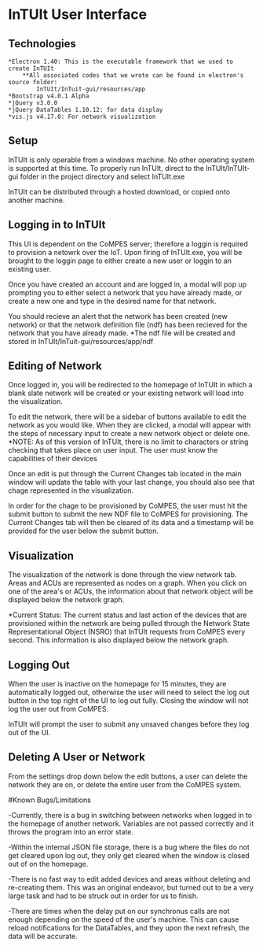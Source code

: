 # InTUIt User Interface


## Technologies
	*Electron 1.40: This is the executable framework that we used to create InTUIt
		**All associated codes that we wrote can be found in electron's source folder: 
			InTUIt/InTuit-gui/resources/app
	*Bootstrap v4.0.1 Alpha
	*jQuery v3.0.0
	*jQuery DataTables 1.10.12: for data display
	*vis.js v4.17.0: For network visualization

	
## Setup

InTUIt is only operable from a windows machine. No other operating system is supported at this time.
To properly run InTUIt, direct to the InTUIt/InTUIt-gui folder in the project directory and select InTUIt.exe

InTUIt can be distributed through a hosted download, or copied onto another machine.


## Logging in to InTUIt

This UI is dependent on the CoMPES server; therefore a loggin is required to provision a netowrk over
the IoT. Upon firing of InTUIt.exe, you will be brought to the loggin page to either create a new user
or loggin to an existing user. 

Once you have created an account and are logged in, a modal will pop up prompting you to either select
a network that you have already made, or create a new one and type in the desired name for that network.

You should recieve an alert that the network has been created (new network) or that the 
network definition file (ndf) has been recieved for the network that you have already made.
	*The ndf file will be created and stored in InTUIt/InTuit-gui/resources/app/ndf


## Editing of Network

Once logged in, you will be redirected to the homepage of InTUIt in which a blank slate network will be
created or your existing network will load into the visualization.

To edit the network, there will be a sidebar of buttons available to edit the network as you would like.
When they are clicked, a modal will appear with the steps of necessary input to create a new network object
or delete one.
	*NOTE: As of this version of InTUIt, there is no limit to characters or string checking that takes 
	       place on user input. The user must know the capabilities of their devices


Once an edit is put through the Current Changes tab located in the main window will update the table with
your last change, you should also see that chage represented in the visualization.

In order for the chage to be provisioned by CoMPES, the user must hit the submit button to submit the new
NDF file to CoMPES for provisioning. The Current Changes tab will then be cleared of its data and a 
timestamp will be provided for the user below the submit button.


## Visualization

The visualization of the network is done through the view network tab. Areas and ACUs are represented
as nodes on a graph. When you click on one of the area's or ACUs, the information about that network
object will be displayed below the network graph.

*Current Status: The current status and last action of the devices that are provisioned within the 
network are being pulled through the Network State Representational Object (NSRO) that InTUIt requests 
from CoMPES every second. This information is also displayed below the network graph.


## Logging Out

When the user is inactive on the homepage for 15 minutes, they are automatically logged out, otherwise
the user will need to select the log out button in the top right of the UI to log out fully. Closing
the window will not log the user out from CoMPES.

InTUIt will prompt the user to submit any unsaved changes before they log out of the UI.


## Deleting A User or Network

From the settings drop down below the edit buttons, a user can delete the network they are on, or 
delete the entire user from the CoMPES system.


#Known Bugs/Limitations

-Currently, there is a bug in switching between networks when logged in to the homepage of another
network. Variables are not passed correctly and it throws the program into an error state.

-Within the internal JSON file storage, there is a bug where the files do not get cleared upon log out,
 they only get cleared when the window is closed out of on the homepage.
 
-There is no fast way to edit added devices and areas without deleting and re-creating them. This was
 an original endeavor, but turned out to be a very large task and had to be struck out in order for 
 us to finish.
 
-There are times when the delay put on our synchronus calls are not enough depending on the speed of
 the user's machine. This can cause reload notifications for the DataTables, and they upon the next
 refresh, the data will be accurate.